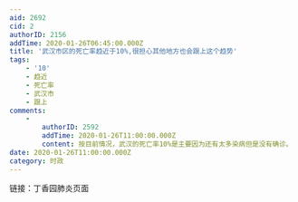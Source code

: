 ```yaml
---
aid: 2692
cid: 2
authorID: 2156
addTime: 2020-01-26T06:45:00.000Z
title: '武汉市区的死亡率趋近于10%,很担心其他地方也会跟上这个趋势'
tags:
    - '10'
    - 趋近
    - 死亡率
    - 武汉市
    - 跟上
comments:
    -
        authorID: 2592
        addTime: 2020-01-26T11:00:00.000Z
        content: 按目前情况，武汉的死亡率10%是主要因为还有太多染病但是没有确诊。
date: 2020-01-26T11:00:00.000Z
category: 时政
---
```


链接：丁香园肺炎页面
